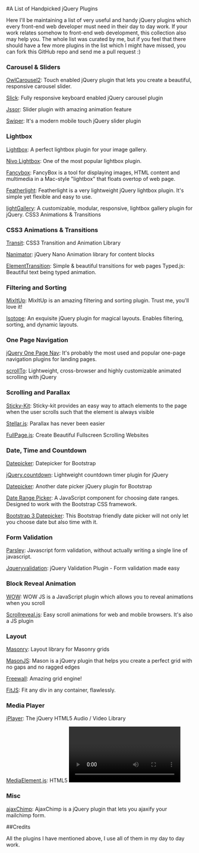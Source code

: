 #A List of Handpicked jQuery Plugins

Here I'll be maintaining a list of very useful and handy jQuery plugins which every front-end web developer must need in their day to day work. If your work relates somehow to front-end web development, this collection also may help you. The whole list was curated by me, but if you feel that there should have a few more plugins in the list which I might have missed, you can fork this GitHub repo and send me a pull request :)

### Carousel & Sliders

[OwlCarousel2][1]: Touch enabled jQuery plugin that lets you create a beautiful, responsive carousel slider.

[Slick][2]: Fully responsive keyboard enabled jQuery carousel plugin

[Jssor][3]: Slider plugin with amazing animation feature

[Swiper][4]: It's a modern mobile touch jQuery slider plugin

### Lightbox

[Lightbox][5]: A perfect lightbox plugin for your image gallery.

[Nivo Lightbox][6]: One of the most popular lightbox plugin.

[Fancybox][7]: FancyBox is a tool for displaying images, HTML content and multimedia in a Mac-style "lightbox" that floats overtop of web page.

[Featherlight][8]: Featherlight is a very lightweight jQuery lightbox plugin. It's simple yet flexible and easy to use.

[lightGallery][9]: A customizable, modular, responsive, lightbox gallery plugin for jQuery. CSS3 Animations & Transitions

### CSS3 Animations & Transitions

[Transit][10]: CSS3 Transition and Animation Library

[Nanimator][11]: jQuery Nano Animation library for content blocks

[ElementTransition][12]: Simple & beautiful transitions for web pages Typed.js: Beautiful text being typed animation.

### Filtering and Sorting

[MixItUp][13]: MixItUp is an amazing filtering and sorting plugin. Trust me, you'll love it!

[Isotope][14]: An exquisite jQuery plugin for magical layouts. Enables filtering, sorting, and dynamic layouts.

### One Page Navigation

[jQuery One Page Nav][15]: It's probably the most used and popular one-page navigation plugins for landing pages.

[scrollTo][16]: Lightweight, cross-browser and highly customizable animated scrolling with jQuery

### Scrolling and Parallax

[Sticky-Kit][17]: Sticky-kit provides an easy way to attach elements to the page when the user scrolls such that the element is always visible

[Stellar.js][18]: Parallax has never been easier

[FullPage.js][19]: Create Beautiful Fullscreen Scrolling Websites

### Date, Time and Countdown

[Datepicker][20]: Datepicker for Bootstrap

[jQuery.countdown][21]: Lightweight countdown timer plugin for jQuery

[Datepicker][22]: Another date picker jQuery plugin for Bootstrap

[Date Range Picker][23]: A JavaScript component for choosing date ranges. Designed to work with the Bootstrap CSS framework.

[Bootstrap 3 Datepicker][24]: This Bootstrap friendly date picker will not only let you choose date but also time with it.

### Form Validation

[Parsley](): Javascript form validation, without actually writing a single line of javascript.

[Jqueryvalidation][25]: jQuery Validation Plugin - Form validation made easy

### Block Reveal Animation

[WOW][26]: WOW JS is a JavaScript plugin which allows you to reveal animations when you scroll

[Scrollreveal.js][27]: Easy scroll animations for web and mobile browsers. It's also a JS plugin

### Layout

[Masonry][28]: Layout library for Masonry grids

[MasonJS][29]: Mason is a jQuery plugin that helps you create a perfect grid with no gaps and no ragged edges

[Freewall][30]: Amazing grid engine!

[FitJS][31]: Fit any div in any container, flawlessly.

### Media Player

[jPlayer][32]: The jQuery HTML5 Audio / Video Library

[MediaElement.js][33]: HTML5 <video> and <audio> made easy.One file. Any browser. Same UI

### Misc

[ajaxChimp][34]: AjaxChimp is a jQuery plugin that lets you ajaxify your mailchimp form.


##Credits

All the plugins I have mentioned above, I use all of them in my day to day work.

 [1]: https://github.com/OwlCarousel2/OwlCarousel2
 [2]: http://kenwheeler.github.io/slick/
 [3]: http://www.jssor.com/
 [4]: http://idangero.us/swiper/
 [5]: http://lokeshdhakar.com/projects/lightbox2/
 [6]: https://github.com/gilbitron/Nivo-Lightbox
 [7]: http://fancybox.net/
 [8]: http://noelboss.github.io/featherlight/
 [9]: http://sachinchoolur.github.io/lightGallery/
 [10]: http://ricostacruz.com/jquery.transit/
 [11]: http://github.com/hasinhayder/Nanimator
 [12]: http://dan-silver.github.io/ElementTransitions.js/
 [13]: https://mixitup.kunkalabs.com/
 [14]: http://isotope.metafizzy.co/
 [15]: https://davist11.github.io/jQuery-One-Page-Nav/
 [16]: https://github.com/flesler/jquery.scrollTo
 [17]: http://leafo.net/sticky-kit/
 [18]: http://markdalgleish.com/projects/stellar.js/
 [19]: http://alvarotrigo.com/fullPage/
 [20]: http://www.eyecon.ro/bootstrap-datepicker/
 [21]: http://hilios.github.io/jQuery.countdown/
 [22]: https://bootstrap-datepicker.readthedocs.io/en/latest/
 [23]: http://www.daterangepicker.com/
 [24]: https://eonasdan.github.io/bootstrap-datetimepicker/
 [25]: https://jqueryvalidation.org/
 [26]: http://mynameismatthieu.com/WOW/
 [27]: https://scrollrevealjs.org/
 [28]: http://masonry.desandro.com/
 [29]: http://masonjs.com/
 [30]: http://vnjs.net/www/project/freewall/
 [31]: http://soulwire.github.io/fit.js/
 [32]: http://jplayer.org/
 [33]: http://mediaelementjs.com/
 [34]: https://github.com/scdoshi/jquery-ajaxchimp
